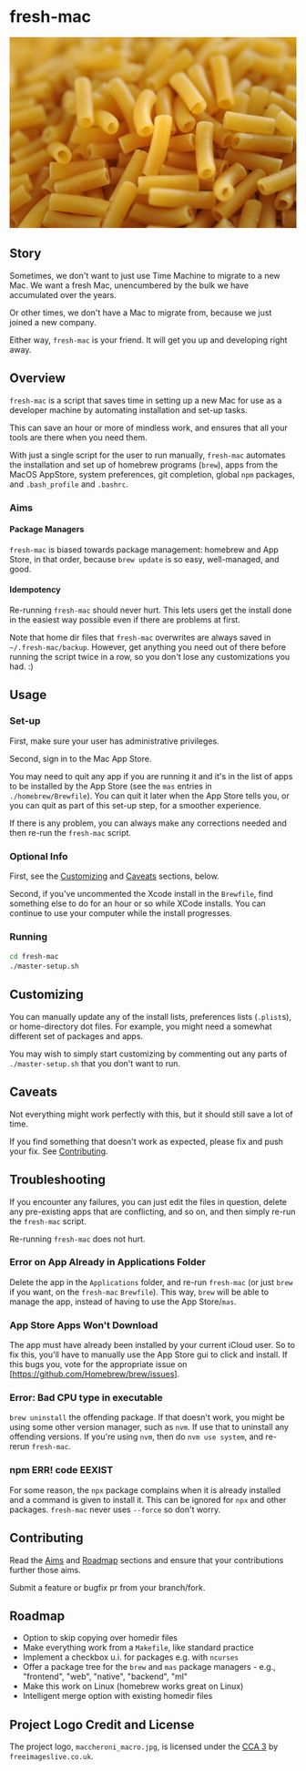 # fresh-mac

![Fresh macaroni](./images/maccheroni_macro.jpg)

## Story

Sometimes, we don't want to just use Time Machine to migrate to a new Mac.  We want a fresh Mac, unencumbered by the bulk we have accumulated over the years.  

Or other times, we don't have a Mac to migrate from, because we just joined a new company.

Either way, `fresh-mac` is your friend.  It will get you up and developing right away.

## Overview

`fresh-mac` is a script that saves time in setting up a new Mac for use as a developer machine by automating installation and set-up tasks.

This can save an hour or more of mindless work, and ensures that all your tools are there when you need them.

With just a single script for the user to run manually, `fresh-mac` automates the installation and set up of homebrew programs (`brew`), apps from the MacOS AppStore, system preferences, git completion, global `npm` packages, and `.bash_profile` and `.bashrc`.

### Aims

#### Package Managers

`fresh-mac` is biased towards package management: homebrew and App Store, in that order, because `brew update` is so easy, well-managed, and good.  

#### Idempotency

Re-running `fresh-mac` should never hurt.  This lets users get the install done in the easiest way possible even if there are problems at first.

Note that home dir files that `fresh-mac` overwrites are always saved in `~/.fresh-mac/backup`.  However, get anything you need out of there before running the script twice in a row, so you don't lose any customizations you had. :)

## Usage

### Set-up

First, make sure your user has administrative privileges.

Second, sign in to the Mac App Store.

You may need to quit any app if you are running it and it's in the list of apps to be installed by the App Store (see the `mas` entries in `./homebrew/Brewfile`).  You can quit it later when the App Store tells you, or you can quit as part of this set-up step, for a smoother experience.

If there is any problem, you can always make any corrections needed and then re-run the `fresh-mac` script.

### Optional Info

First, see the [Customizing](#customizing) and [Caveats](#caveats) sections, below.

Second, if you've uncommented the Xcode install in the `Brewfile`, find something else to do for an hour or so while XCode installs.  You can continue to use your computer while the install progresses.

### Running

```bash
cd fresh-mac
./master-setup.sh
```

## Customizing

You can manually update any of the install lists, preferences lists (`.plist`s), or home-directory dot files.  For example, you might need a somewhat different set of packages and apps.

You may wish to simply start customizing by commenting out any parts of `./master-setup.sh` that you don't want to run.

## Caveats

Not everything might work perfectly with this, but it should still save a lot of time.

If you find something that doesn't work as expected, please fix and push your fix.  See [Contributing](#contributing).

## Troubleshooting

If you encounter any failures, you can just edit the files in question, delete any pre-existing apps that are conflicting, and so on, and then simply re-run the `fresh-mac` script.  

Re-running `fresh-mac` does not hurt.

### Error on App Already in Applications Folder

Delete the app in the `Applications` folder, and re-run `fresh-mac` (or just `brew` if you want, on the `fresh-mac` `Brewfile`).  This way, `brew` will be able to manage the app, instead of having to use the App Store/`mas`.

### App Store Apps Won't Download

The app must have already been installed by your current iCloud user.  So to fix this, you'll have to manually use the App Store gui to click and install.  If this bugs you, vote for the appropriate issue on [https://github.com/Homebrew/brew/issues].

### Error: Bad CPU type in executable

`brew uninstall` the offending package.  If that doesn't work, you might be using some other version manager, such as `nvm`.  If use that to uninstall any offending versions.  If you're using `nvm`, then do `nvm use system`, and re-rerun `fresh-mac`.

### npm ERR! code EEXIST

For some reason, the `npx` package complains when it is already installed and a command is given to install it.  This can be ignored for `npx` and other packages.  `fresh-mac` never uses `--force` so don't worry.

## Contributing

Read the [Aims](#aims) and [Roadmap](#roadmap) sections and ensure that your contributions further those aims.

Submit a feature or bugfix pr from your branch/fork.

## Roadmap

* Option to skip copying over homedir files
* Make everything work from a `Makefile`, like standard practice
* Implement a checkbox u.i. for packages e.g. with `ncurses`
* Offer a package tree for the `brew` and `mas` package managers - e.g., "frontend", "web", "native", "backend", "ml"
* Make this work on Linux (homebrew works great on Linux)
* Intelligent merge option with existing homedir files

## Project Logo Credit and License

The project logo, `maccheroni_macro.jpg`, is licensed under the [CCA 3](https://creativecommons.org/licenses/by/3.0/) by `freeimageslive.co.uk`.
